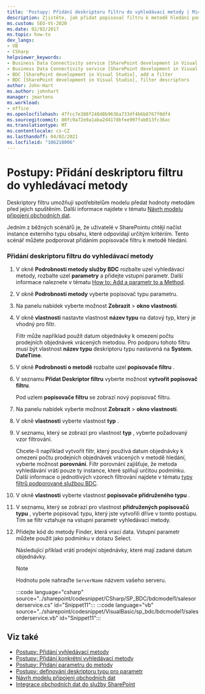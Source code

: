 ```yaml
---
title: 'Postupy: Přidání deskriptoru filtru do vyhledávací metody | Microsoft Docs'
description: Zjistěte, jak přidat popisovač filtru k metodě hledání pomocí okna podrobnosti metody služby BDC v aplikaci Visual Studio.
ms.custom: SEO-VS-2020
ms.date: 02/02/2017
ms.topic: how-to
dev_langs:
- VB
- CSharp
helpviewer_keywords:
- Business Data Connectivity service [SharePoint development in Visual Studio], filter descriptors
- Business Data Connectivity service [SharePoint development in Visual Studio], add a filter
- BDC [SharePoint development in Visual Studio], add a filter
- BDC [SharePoint development in Visual Studio], filter descriptors
author: John-Hart
ms.author: johnhart
manager: jmartens
ms.workload:
- office
ms.openlocfilehash: 47fcc7e388f240d8b9636a733df4b6b8767f0df4
ms.sourcegitcommit: 80fc9a72e9a1aba2d417dbfee997fab013fc36ac
ms.translationtype: MT
ms.contentlocale: cs-CZ
ms.lasthandoff: 04/02/2021
ms.locfileid: "106218006"
---
```

# <a name="how-to-add-a-filter-descriptor-to-a-finder-method"></a>Postupy: Přidání deskriptoru filtru do vyhledávací metody
  Deskriptory filtru umožňují spotřebitelům modelu předat hodnoty metodám před jejich spuštěním. Další informace najdete v tématu [Návrh modelu připojení obchodních dat](../sharepoint/designing-a-business-data-connectivity-model.md).

 Jedním z běžných scénářů je, že uživatelé v SharePointu chtějí načíst instance externího typu obsahu, které odpovídají určitým kritériím. Tento scénář můžete podporovat přidáním popisovače filtru k metodě hledání.

### <a name="to-add-a-filter-descriptor-to-a-finder-method"></a>Přidání deskriptoru filtru do vyhledávací metody

1. V okně **Podrobnosti metody služby BDC** rozbalte uzel vyhledávací metody, rozbalte uzel **parametry** a přidejte vstupní parametr. Další informace naleznete v tématu [How to: Add a parametr to a Method](../sharepoint/how-to-add-a-parameter-to-a-method.md).

2. V okně **Podrobnosti metody** vyberte popisovač typu parametru.

3. Na panelu nabídek vyberte možnost **Zobrazit**  >  **okno vlastností**.

4. V okně **vlastnosti** nastavte vlastnost **název typu** na datový typ, který je vhodný pro filtr.

     Filtr může například použít datum objednávky k omezení počtu prodejních objednávek vrácených metodou. Pro podporu tohoto filtru musí být vlastnost **název typu** deskriptoru typu nastavená na **System. DateTime**.

5. V okně **Podrobnosti o metodě** rozbalte uzel **popisovače filtru** .

6. V seznamu **Přidat Deskriptor filtru** vyberte možnost **vytvořit popisovač filtru**.

     Pod uzlem **popisovače filtru** se zobrazí nový popisovač filtru.

7. Na panelu nabídek vyberte možnost **Zobrazit**  >  **okno vlastností**.

8. V okně **vlastnosti** vyberte vlastnost **typ** .

9. V seznamu, který se zobrazí pro vlastnost **typ** , vyberte požadovaný vzor filtrování.

     Chcete-li například vytvořit filtr, který používá datum objednávky k omezení počtu prodejních objednávek vrácených v metodě hledání, vyberte možnost **porovnání**. Filtr porovnání zajišťuje, že metoda vyhledávání vrátí pouze ty instance, které splňují určitou podmínku. Další informace o jednotlivých vzorech filtrování najdete v tématu [typy filtrů podporované službou BDC](/previous-versions/office/developer/sharepoint-2010/ee556392(v=office.14)).

10. V okně **vlastnosti** vyberte vlastnost **popisovače přidruženého typu** .

11. V seznamu, který se zobrazí pro vlastnost **přidružených popisovačů typu** , vyberte popisovač typu, který jste vytvořili dříve v tomto postupu. Tím se filtr vztahuje na vstupní parametr vyhledávací metody.

12. Přidejte kód do metody Finder, která vrací data. Vstupní parametr můžete použít jako podmínku v dotazu Select.

     Následující příklad vrátí prodejní objednávky, které mají zadané datum objednávky.

    > [!NOTE]
    > Hodnotu pole nahraďte `ServerName` názvem vašeho serveru.

     :::code language="csharp" source="../sharepoint/codesnippet/CSharp/SP_BDC/bdcmodel1/salesorderservice.cs" id="Snippet11":::
     :::code language="vb" source="../sharepoint/codesnippet/VisualBasic/sp_bdc/bdcmodel1/salesorderservice.vb" id="Snippet11":::

## <a name="see-also"></a>Viz také
- [Postupy: Přidání vyhledávací metody](../sharepoint/how-to-add-a-finder-method.md)
- [Postupy: Přidání konkrétní vyhledávací metody](../sharepoint/how-to-add-a-specific-finder-method.md)
- [Postupy: Přidání parametru do metody](../sharepoint/how-to-add-a-parameter-to-a-method.md)
- [Postupy: definování deskriptoru typu pro parametr](../sharepoint/how-to-define-the-type-descriptor-of-a-parameter.md)
- [Návrh modelu připojení obchodních dat](../sharepoint/designing-a-business-data-connectivity-model.md)
- [Integrace obchodních dat do služby SharePoint](../sharepoint/integrating-business-data-into-sharepoint.md)
